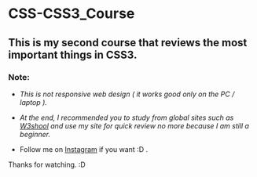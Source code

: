 # CSS-CSS3_Course

## This is my second course that reviews the most important things in CSS3.    

### Note:

* *This is not responsive web design ( it works good only on the  PC / laptop ).*

* *At the end, I recommended you to study from global sites such as [W3shool](https://www.w3schools.com/) and use my site for quick review no more because I am still a beginner.*

* Follow me on [Instagram](https://www.instagram.com/yanal_abualrob/) if you want :D .

Thanks for watching. :D
